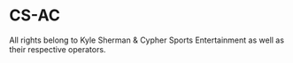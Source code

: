 # CS-AC

All rights belong to Kyle Sherman & Cypher Sports Entertainment as well as their respective operators.
